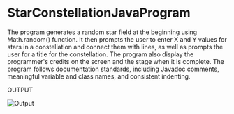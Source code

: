 # StarConstellationJavaProgram
The program generates a random star field at the beginning using Math.random() function. 
It then prompts the user to enter X and Y values for stars in a constellation and connect them with lines, as well as prompts the user for a title for the constellation. 
The program also display the programmer's credits on the screen and the stage when it is complete. 
The program follows documentation standards, including Javadoc comments, meaningful variable and class names, and consistent indenting.

OUTPUT

![Output](https://user-images.githubusercontent.com/61025304/215064057-ac4519bd-48fb-4fba-b65e-02092eac427c.JPG)
